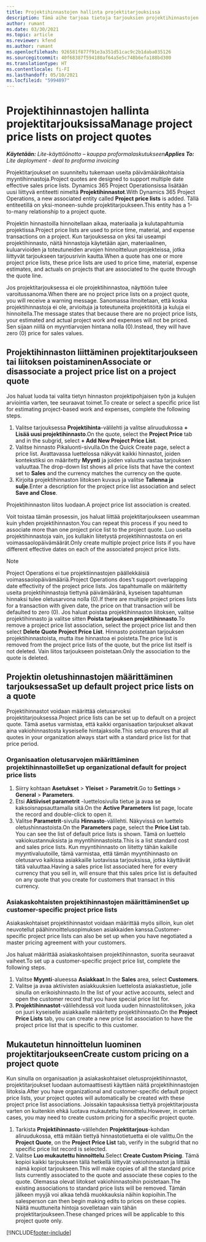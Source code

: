 ```yaml
---
title: Projektihinnastojen hallinta projektitarjouksissa
description: Tämä aihe tarjoaa tietoja tarjouksien projektihinnastojen käsittelystä.
author: rumant
ms.date: 03/30/2021
ms.topic: article
ms.reviewer: kfend
ms.author: rumant
ms.openlocfilehash: 926581f877f91e3a351d51cac9c2b1daba035126
ms.sourcegitcommit: 40f68387f594180af64a5e5c748b6efa188bd300
ms.translationtype: HT
ms.contentlocale: fi-FI
ms.lasthandoff: 05/10/2021
ms.locfileid: "5994897"
---
```

# <a name="manage-project-price-lists-on-project-quotes"></a><span data-ttu-id="2e0a1-103">Projektihinnastojen hallinta projektitarjouksissa</span><span class="sxs-lookup"><span data-stu-id="2e0a1-103">Manage project price lists on project quotes</span></span> 

<span data-ttu-id="2e0a1-104">_**Käytetään:** Lite-käyttöönotto – kauppa proformalaskutukseen_</span><span class="sxs-lookup"><span data-stu-id="2e0a1-104">_**Applies To:** Lite deployment - deal to proforma invoicing_</span></span>

<span data-ttu-id="2e0a1-105">Projektitarjoukset on suunniteltu tukemaan useita päivämääräkohtaisia myyntihinnastoja.</span><span class="sxs-lookup"><span data-stu-id="2e0a1-105">Project quotes are designed to support multiple date effective sales price lists.</span></span> <span data-ttu-id="2e0a1-106">Dynamics 365 Project Operationsissa lisätään uusi liittyvä entiteetti nimeltä **Projektihinnastot**.</span><span class="sxs-lookup"><span data-stu-id="2e0a1-106">With Dynamics 365 Project Operations, a new associated entity called **Project price lists** is added.</span></span> <span data-ttu-id="2e0a1-107">Tällä entiteetillä on yksi-moneen-suhde projektitarjoukseen.</span><span class="sxs-lookup"><span data-stu-id="2e0a1-107">This entity has a 1-to-many relationship to a project quote.</span></span>

<span data-ttu-id="2e0a1-108">Projektin hinnastoilla hinnoitellaan aikaa, materiaalia ja kulutapahtumia projektissa.</span><span class="sxs-lookup"><span data-stu-id="2e0a1-108">Project price lists are used to price time, material, and expense transactions on a project.</span></span> <span data-ttu-id="2e0a1-109">Kun tarjouksessa on yksi tai useampi projektihinnasto, näitä hinnastoja käytetään ajan, materiaalinen, kuluarvioiden ja toteutuneiden arvojen hinnoitteluun projekteissa, jotka liittyvät tarjoukseen tarjousrivin kautta.</span><span class="sxs-lookup"><span data-stu-id="2e0a1-109">When a quote has one or more project price lists, these price lists are used to price time, material, expense estimates, and actuals on projects that are associated to the quote through the quote line.</span></span>

<span data-ttu-id="2e0a1-110">Jos projektitarjouksessa ei ole projektihinnastoa, näyttöön tulee varoitussanoma.</span><span class="sxs-lookup"><span data-stu-id="2e0a1-110">When there are no project price lists on a project quote, you will receive a warning message.</span></span> <span data-ttu-id="2e0a1-111">Sanomassa ilmoitetaan, että koska projektihinnastoja ei ole, arvioituja ja toteutuneita projektitöitä ja kuluja ei hinnoitella.</span><span class="sxs-lookup"><span data-stu-id="2e0a1-111">The message states that because there are no project price lists, your estimated and actual project work and expenses will not be priced.</span></span> <span data-ttu-id="2e0a1-112">Sen sijaan niillä on myyntiarvojen hintana nolla (0).</span><span class="sxs-lookup"><span data-stu-id="2e0a1-112">Instead, they will have zero (0) price for sales values.</span></span>

## <a name="associate-or-disassociate-a-project-price-list-on-a-project-quote"></a><span data-ttu-id="2e0a1-113">Projektihinnaston liittäminen projektitarjoukseen tai liitoksen poistaminen</span><span class="sxs-lookup"><span data-stu-id="2e0a1-113">Associate or disassociate a project price list on a project quote</span></span>

<span data-ttu-id="2e0a1-114">Jos haluat luoda tai valita tietyn hinnaston projektipohjaisen työn ja kulujen arviointia varten, tee seuraavat toimet.</span><span class="sxs-lookup"><span data-stu-id="2e0a1-114">To create or select a specific price list for estimating project-based work and expenses, complete the following steps.</span></span>

1. <span data-ttu-id="2e0a1-115">Valitse tarjouksessa **Projektihinta**-välilehti ja valitse aliruudukossa **+ Lisää uusi projektihinnasto**.</span><span class="sxs-lookup"><span data-stu-id="2e0a1-115">On the quote, select the **Project Price** tab and in the subgrid, select **+ Add New Project Price List**.</span></span>
2. <span data-ttu-id="2e0a1-116">Valitse hinnasto Pikaluonti-sivulla.</span><span class="sxs-lookup"><span data-stu-id="2e0a1-116">On the Quick Create page, select a price list.</span></span> <span data-ttu-id="2e0a1-117">Avattavassa luettelossa näkyvät kaikki hinnastot, joiden kontekstiksi on määritetty **Myynti** ja joiden valuutta vastaa tarjouksen valuuttaa.</span><span class="sxs-lookup"><span data-stu-id="2e0a1-117">The drop-down list shows all price lists that have the context set to **Sales** and the currency matches the currency on the quote.</span></span>
4. <span data-ttu-id="2e0a1-118">Kirjoita projektihinnaston liitoksen kuvaus ja valitse **Tallenna ja sulje**.</span><span class="sxs-lookup"><span data-stu-id="2e0a1-118">Enter a description for the project price list association and select **Save and Close**.</span></span>

<span data-ttu-id="2e0a1-119">Projektihinnaston liitos luodaan.</span><span class="sxs-lookup"><span data-stu-id="2e0a1-119">A project price list association is created.</span></span>

<span data-ttu-id="2e0a1-120">Voit toistaa tämän prosessin, jos haluat liittää projektitarjoukseen useamman kuin yhden projektihinnaston.</span><span class="sxs-lookup"><span data-stu-id="2e0a1-120">You can repeat this process if you need to associate more than one project price list to the project quote.</span></span> <span data-ttu-id="2e0a1-121">Luo useita projektihinnastoja vain, jos kullakin liitetystä projektihinnastosta on eri voimassaolopäivämäärät.</span><span class="sxs-lookup"><span data-stu-id="2e0a1-121">Only create multiple project price lists if you have different effective dates on each of the associated project price lists.</span></span>

> [!NOTE]
> <span data-ttu-id="2e0a1-122">Project Operations ei tue projektiinnastojen päällekkäisiä voimassaolopäivämääriä.</span><span class="sxs-lookup"><span data-stu-id="2e0a1-122">Project Operations does't support overlapping date effectivity of the project price lists.</span></span> <span data-ttu-id="2e0a1-123">Jos tapahtumalle on määritetty useita projektihinnastoja tiettynä päivämääränä, kyseisen tapahtuman hinnaksi tulee oletusarvona nolla (0).</span><span class="sxs-lookup"><span data-stu-id="2e0a1-123">If there are multiple project prices lists for a transaction with given date, the price on that transaction will be defaulted to zero (0).</span></span>
<span data-ttu-id="2e0a1-124">Jos haluat poistaa projektihinnaston liitoksen, valitse projektihinnasto ja valitse sitten **Poista tarjouksen projektihinnasto**.</span><span class="sxs-lookup"><span data-stu-id="2e0a1-124">To remove a project price list association, select the project price list and then select **Delete Quote Project Price List**.</span></span> <span data-ttu-id="2e0a1-125">Hinnasto poistetaan tarjouksen projektihinnastoista, mutta itse hinnastoa ei poisteta.</span><span class="sxs-lookup"><span data-stu-id="2e0a1-125">The price list is removed from the project price lists of the quote, but the price list itself is not deleted.</span></span> <span data-ttu-id="2e0a1-126">Vain liitos tarjoukseen poistetaan.</span><span class="sxs-lookup"><span data-stu-id="2e0a1-126">Only the association to the quote is deleted.</span></span>

## <a name="set-up-default-project-price-lists-on-a-quote"></a><span data-ttu-id="2e0a1-127">Projektin oletushinnastojen määrittäminen tarjouksessa</span><span class="sxs-lookup"><span data-stu-id="2e0a1-127">Set up default project price lists on a quote</span></span>

<span data-ttu-id="2e0a1-128">Projektihinnastot voidaan määrittää oletusarvoksi projektitarjouksessa.</span><span class="sxs-lookup"><span data-stu-id="2e0a1-128">Project price lists can be set up to default on a project quote.</span></span> <span data-ttu-id="2e0a1-129">Tämä asetus varmistaa, että kaikki organisaation tarjoukset alkavat aina vakiohinnastosta kyseiselle hintajaksolle.</span><span class="sxs-lookup"><span data-stu-id="2e0a1-129">This setup ensures that all quotes in your organization always start with a standard price list for that price period.</span></span>

### <a name="set-up-organizational-default-for-project-price-lists"></a><span data-ttu-id="2e0a1-130">Organisaation oletusarvojen määrittäminen projektihinnastoille</span><span class="sxs-lookup"><span data-stu-id="2e0a1-130">Set up organizational default for project price lists</span></span>

1. <span data-ttu-id="2e0a1-131">Siirry kohtaan **Asetukset** > **Yleiset** > **Parametrit**.</span><span class="sxs-lookup"><span data-stu-id="2e0a1-131">Go to **Settings** > **General** > **Parameters**.</span></span>
2. <span data-ttu-id="2e0a1-132">Etsi **Aktiiviset parametrit** -luettelosivulla tietue ja avaa se kaksoisnapsauttamalla sitä.</span><span class="sxs-lookup"><span data-stu-id="2e0a1-132">On the **Active Parameters** list page, locate the record and double-click to open it.</span></span> 
3. <span data-ttu-id="2e0a1-133">Valitse **Parametrit**-sivulla **Hinnasto**-välilehti. Näkyvissä on luettelo oletushinnastoista.</span><span class="sxs-lookup"><span data-stu-id="2e0a1-133">On the **Parameters** page, select the **Price List** tab. You can see the list of default price lists is shown.</span></span> <span data-ttu-id="2e0a1-134">Tämä on luettelo vakiokustannuksista ja myyntihinnastoista.</span><span class="sxs-lookup"><span data-stu-id="2e0a1-134">This is a list standard cost and sales price lists.</span></span> <span data-ttu-id="2e0a1-135">Kun myyntihinnasto on liitetty tähän kaikille myyntivaluutoille, tämä varmistaa, että tämän myyntihinnasto on oletusarvo kaikissa asiakkaille luotavissa tarjouksissa, jotka käyttävät tätä valuuttaa.</span><span class="sxs-lookup"><span data-stu-id="2e0a1-135">Having a sales price list associated here for every currency that you sell in, will ensure that this sales price list is defaulted on any quote that you create for customers that transact in this currency.</span></span>

### <a name="set-up-customer-specific-project-price-lists"></a><span data-ttu-id="2e0a1-136">Asiakaskohtaisten projektihinnastojen määrittäminen</span><span class="sxs-lookup"><span data-stu-id="2e0a1-136">Set up customer-specific project price lists</span></span>

<span data-ttu-id="2e0a1-137">Asiakaskohtaiset projektihinnastot voidaan määrittää myös silloin, kun olet neuvotellut päähinnoittelusopimuksen asiakkaiden kanssa.</span><span class="sxs-lookup"><span data-stu-id="2e0a1-137">Customer-specific project price lists can also be set up when you have negotiated a master pricing agreement with your customers.</span></span>

<span data-ttu-id="2e0a1-138">Jos haluat määrittää asiakaskohtaisen projektihinnaston, suorita seuraavat vaiheet.</span><span class="sxs-lookup"><span data-stu-id="2e0a1-138">To set up a customer-specific project price list, complete the following steps.</span></span>

1. <span data-ttu-id="2e0a1-139">Valitse **Myynti**-alueessa **Asiakkaat**.</span><span class="sxs-lookup"><span data-stu-id="2e0a1-139">In the **Sales** area, select **Customers**.</span></span>
2. <span data-ttu-id="2e0a1-140">Valitse ja avaa aktiivisten asiakkuuksien luettelosta asiakastietue, jolle sinulla on erikoishinnasto.</span><span class="sxs-lookup"><span data-stu-id="2e0a1-140">In the list of your active accounts, select and open the customer record that you have special price list for.</span></span>
3. <span data-ttu-id="2e0a1-141">**Projektihinnastot**-välilehdessä voit luoda uuden hinnastoliitoksen, joka on juuri kyseiselle asiakkaalle määritetty projektihinnasto.</span><span class="sxs-lookup"><span data-stu-id="2e0a1-141">On the **Project Price Lists** tab, you can create a new price list association to have the project price list that is specific to this customer.</span></span>

## <a name="create-custom-pricing-on-a-project-quote"></a><span data-ttu-id="2e0a1-142">Mukautetun hinnoittelun luominen projektitarjoukseen</span><span class="sxs-lookup"><span data-stu-id="2e0a1-142">Create custom pricing on a project quote</span></span>

<span data-ttu-id="2e0a1-143">Kun sinulla on organisaation ja asiakaskohtaiset oletusprojektihinnastot, projektitarjoukset luodaan automaattisesti käyttäen näitä projektihinnastojen liitoksia.</span><span class="sxs-lookup"><span data-stu-id="2e0a1-143">After you have organizational and customer-specific default project price lists, your project quotes will automatically be created with these project price list associations.</span></span> <span data-ttu-id="2e0a1-144">Joissakin tapauksissa tiettyä projektitarjousta varten on kuitenkin ehkä luotava mukautettu hinnoittelu.</span><span class="sxs-lookup"><span data-stu-id="2e0a1-144">However, in certain cases, you may need to create custom pricing for a specific project quote.</span></span> 

1. <span data-ttu-id="2e0a1-145">Tarkista **Projektihinnasto**-välilehden **Projektitarjous**-kohdan aliruudukossa, että mitään tiettyä hinnastotietuetta ei ole valittu.</span><span class="sxs-lookup"><span data-stu-id="2e0a1-145">On the **Project Quote**, on the **Project Price List** tab, verify in the subgrid that no specific price list record is selected.</span></span>
2. <span data-ttu-id="2e0a1-146">Valitse **Luo mukautettu hinnoittelu**.</span><span class="sxs-lookup"><span data-stu-id="2e0a1-146">Select **Create Custom Pricing**.</span></span> <span data-ttu-id="2e0a1-147">Tämä kopioi kaikki tarjoukseen tällä hetkellä liittyvät vakiohinnastot ja liittää nämä kopiot tarjoukseen.</span><span class="sxs-lookup"><span data-stu-id="2e0a1-147">This will make copies of all the standard price lists currently associated to the quote and associate these copies to the quote.</span></span> <span data-ttu-id="2e0a1-148">Olemassa olevat liitokset vakiohinnastoihin poistetaan.</span><span class="sxs-lookup"><span data-stu-id="2e0a1-148">The existing associations to standard price lists will be removed.</span></span> <span data-ttu-id="2e0a1-149">Tämän jälkeen myyjä voi alkaa tehdä muokkauksia näihin kopioihin.</span><span class="sxs-lookup"><span data-stu-id="2e0a1-149">The salesperson can then begin making edits to prices on these copies.</span></span> <span data-ttu-id="2e0a1-150">Näitä muuttuneita hintoja sovelletaan vain tähän projektitarjoukseen.</span><span class="sxs-lookup"><span data-stu-id="2e0a1-150">These changed prices will be applicable to this project quote only.</span></span>


[!INCLUDE[footer-include](../../includes/footer-banner.md)]
